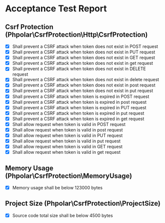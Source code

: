 # Acceptance Test Report

## Csrf Protection (Phpolar\CsrfProtection\Http\CsrfProtection)

- [x] Shall prevent a CSRF attack when token does not exist in POST request
- [x] Shall prevent a CSRF attack when token does not exist in PUT request
- [x] Shall prevent a CSRF attack when token does not exist in GET request
- [x] Shall prevent a CSRF attack when token does not exist in get request
- [x] Shall prevent a CSRF attack when token does not exist in DELETE request
- [x] Shall prevent a CSRF attack when token does not exist in delete request
- [x] Shall prevent a CSRF attack when token does not exist in post request
- [x] Shall prevent a CSRF attack when token does not exist in put request
- [x] Shall prevent a CSRF attack when token is expired in POST request
- [x] Shall prevent a CSRF attack when token is expired in post request
- [x] Shall prevent a CSRF attack when token is expired in PUT request
- [x] Shall prevent a CSRF attack when token is expired in put request
- [x] Shall prevent a CSRF attack when token is expired in get request
- [x] Shall allow request when token is valid in POST request
- [x] Shall allow request when token is valid in post request
- [x] Shall allow request when token is valid in PUT request
- [x] Shall allow request when token is valid in put request
- [x] Shall allow request when token is valid in GET request
- [x] Shall allow request when token is valid in get request

## Memory Usage (Phpolar\CsrfProtection\MemoryUsage)

- [x] Memory usage shall be below 123000 bytes

## Project Size (Phpolar\CsrfProtection\ProjectSize)

- [x] Source code total size shall be below 4500 bytes
